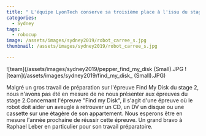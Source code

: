 ```yaml
---
title: " L'équipe LyonTech conserve sa troisième place à l'issu du stage 2 de la robocup@home SSPL "
categories:
  - Sydney
tags:
  - robocup
image: /assets/images/sydney2019/robot_carree_s.jpg
thumbnail: /assets/images/sydney2019/robot_carree_s.jpg

---
```

![team](/assets/images/sydney2019/pepper_find_my_disk (Small).JPG
![team](/assets/images/sydney2019/find_my_disk_ (Small).JPG)

Malgré un gros travail de préparation sur l'épreuve Find My Disk du stage 2, nous n'avons pas été en mesure de ne nous présenter aux épreuves du stage 2.Concernant l'épreuve "Find my Disk",  il s'agit d'une épreuve où le robot doit aider un aveugle à retrouver un CD, un DV  un disque ou une cassette sur une étagère de son appartement.
Nous esperons être en mesure l'année prochaine de réussir cette épreuve. Un grand bravo à Raphael Leber en particulier pour son travail préparatoire.

